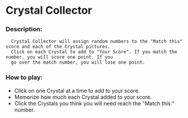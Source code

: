 # Crystal Collector

### Description: 

  ```
    Crystal Collector will assign random numbers to the "Match this" score and each of the Crystal pictures.
    Click on each Crystal to add to "Your Score". If you match the number, you will score one point. If you 
    go over the match number, you will lose one point.
  ```
### How to play:

  * Click on one Crystal at a time to add to your score.
  * Memorize how much each Crystal added to your score.
  * Click the Crystals you think you will need reach the "Match this:" number.

